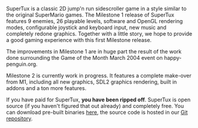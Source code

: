 SuperTux is a classic 2D jump'n run sidescroller game in a style similar to the original SuperMario games. The Milestone 1 release of SuperTux features 9 enemies, 26 playable levels, software and OpenGL rendering modes, configurable joystick and keyboard input, new music and completely redone graphics. Together with a little story, we hope to provide a good gaming experience with this first Milestone release.

The improvements in Milestone 1 are in huge part the result of the work done surrounding the Game of the Month March 2004 event on happy-penguin.org.

Milestone 2 is currently work in progress. It features a complete make-over from M1, including all new graphics, SDL2 graphics rendering, built in addons and a ton more features. 

If you have paid for SuperTux, **you have been ripped off**. SuperTux is open source (if you haven't figured that out already) and completely free. You can download pre-built binaries [here](https://github.com/SuperTuxTeam/supertux/wiki/Downloads), the source code is hosted in our [Git repository](https://github.com/SuperTuxTeam/supertux).

